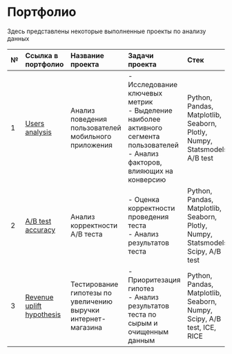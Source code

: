 # Портфолио

Здесь представлены некоторые выполненные проекты по анализу данных

|№|Ссылка в портфолио|Название проекта|Задачи проекта|Стек|
|:---|:---|:---|:---|:---|
|1 |[Users analysis](https://github.com/mrmrzpn/portfolio/tree/main/Users%20analysis)|Анализ поведения пользователей мобильного приложения|- Исследование ключевых метрик <br/> - Выделение наиболее активного сегмента пользователей <br/> - Анализ факторов, влияющих на конверсию|Python, Pandas, Matplotlib, Seaborn, Plotly, Numpy, Statsmodels, A/B test|
|2 |[A/B test accuracy](https://github.com/mrmrzpn/Portfolio/tree/main/A-B%20test%20accuracy)|Анализ корректности А/В теста|- Оценка корректности проведения теста <br/> - Анализ результатов теста|Python, Pandas, Matplotlib, Seaborn, Plotly, Numpy, Statsmodels, Scipy, A/B test|
|3 |[Revenue uplift hypothesis](https://github.com/mrmrzpn/Portfolio/tree/main/Revenue%20uplift%20hypothesis)|Тестирование гипотезы по увеличению выручки интернет-магазина|- Приоритезация гипотез <br/> - Анализ результатов теста по сырым и очищенным данным|Python, Pandas, Matplotlib, Seaborn, Numpy, Scipy, A/B test, ICE, RICE|
